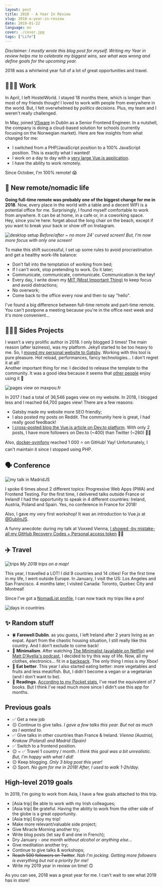 ```yaml
---
layout: post
title: 2018 - A Year In Review
slug: 2018-a-year-in-review
date: 2019-01-22
language: en
cover: ./cover.jpg
tags: ["Life"]
---
```


*Disclaimer: I mostly wrote this blog post for myself. Writing my Year in review helps me to celebrate my biggest wins, see what was wrong and define goals for the upcoming year.*

2018 was a whirlwind year full of a lot of great opportunities and travel.

## 👨🏼‍💻 Work

In April, I left HostelWorld. I stayed 18 months there, which is longer than most of my friends though! I loved to work with people from everywhere in the world. But, I felt overwhelmed by *politics decisions*. Plus, my team and I weren't really challenged.  

In May, joined [VSware](http://vsware.ie) in Dublin as a Senior Frontend Engineer. In a nutshell, the company is doing a cloud-based solution for schools (currently focusing on the Norwegian market). Here are few insights from what changed for me:

* I switched from a PHP/JavaScript position to a 100% JavaScript position. This is exactly what I wanted!
* I work on a day to day with a [very large Vue.js application](https://www.maxpou.fr/3-tips-scaling-vue-application).
* I have the ability to work remotely.

Since October, I'm 100% remote! 😱


## 🎒 New remote/nomadic life

**Going full-time remote was probably one of the biggest change for me in 2018**. Now, every place in the world with a table and a decent WIFI is a potential office for me. Surprisingly, I found myself comfortable to work from anywhere. It can be at home, in a cafe or, in a coworking space.  
Hey, since you're here: forget about the long chair on the beach, except if you want to break your back or show off on Instagram.

![desktop setup](./desktop-setup.png)
*Before/after ~ no more 24' curved screen! But, I'm now more focus with only one screen!*

To make this shift successful, I set up some rules to avoid procrastination and get a healthy work-life balance: 
* Don’t fall into the temptation of working from bed;
* If I can't work, stop pretending to work. Do it later;
* Communicate, communicate, communicate. Communication is the key!
* Every day, I write down my [MIT (Most Important Thing)](https://about.gitlab.com/2018/05/17/eliminating-distractions-and-getting-things-done/?utm_medium=social&utm_source=twitter#2-write-down-your-mits) to keep focus and avoid distractions;
* No overwork;
* Come back to the office every now and then to say "hello".

I've found a big difference between full-time remote and part-time remote. You can't postpone a meeting because you're in the office next week and it's more convenient...

## 👨🏼‍🔬 Sides Projects

I wasn’t a very prolific author in 2018. I only blogged 3 times! The main reason (after laziness), was my platform.
Jekyll started to be too heavy to me. So, I [moved my personal website to Gatsby](https://www.maxpou.fr/hello-gatsby). Working with this tool is pure pleasure. Hot reload, performances, fancy technologies... I don't regret it at all!  
Another important thing for me: I decided to release the template to the community. It was a good idea because it seems that [other people](https://twitter.com/ekaoddlass/status/1078329646981120005) enjoy using it 💜

![pages view on maxpou.fr](./page-views.png)

In 2017 I had a total of 36,546 pages view on my website. In 2018, I blogged less and I reached 64,700 pages view! There are a few reasons:
* Gatsby made my website more SEO friendly;
* I also posted my posts on Reddit. The community here is great, I had really good feedback!
* [I cross-posted blog the Vue.js article on Dev.to platform](https://dev.to/maxpou/3-tips-for-scaling-large-vuejs-application-2edi). With only 2 posts, I have more followers on Dev.to (~400) than Twitter (~280) 🤷‍♂️ 

Also, [docker-symfony](https://github.com/maxpou/docker-symfony) reached 1 000 ⭐️ on GitHub! Yay! Unfortunately, I can't maintain it since I stopped using PHP.

## 🗣 Conference

![my talk in MadridJS](./madridjs.jpg)

I spoke 6 times about 2 different topics: Progressive Web Apps (PWA) and Frontend Testing.
For the first time, I delivered talks outside France or Ireland! I had the opportunity to speak in 4 different countries: Ireland, Austria, Poland and Spain. Yes, no conference in France for 2018! 

Also, I gave my very first workshop! It was an introduction to Vue.js at [@DublinJS](https://www.meetup.com/DublinJS/events/fbllfpyxdbjb/).

A funny anecdote: during my talk at Voxxed Vienna, [I showed -by mistake- all my GitHub Recovery Codes + Personal access token](https://twitter.com/_maxpou/status/978919918124109824) 🤦‍♂️


## ✈️ Travel

![trips](./trips.png)
*My 2018 trips on a map!*

This year, I travelled a LOT! I did 9 countries and 14 cities! For the first time in my life, I went outside Europe. In January, I visit the US: Los Angeles and San Francisco. 4 months later, I visited Canada: Toronto, Quebec City and Montreal!

Since I've got a [NomadList profile](https://nomadlist.com/@maxpou), I can now track my trips like a pro!

![days in countries](./countries.png)


## ✨ Random stuff

* 🍀 **Farewell Dublin**. as you guess, I left Ireland after 2 years living as an expat. Apart from the chaotic housing situation, I still really like this country. And I don't exclude to come back!
* 🎒 **Minimalism**. After watching [The Minimalist (available on Netflix)](https://www.theminimalists.com/films/) and [Matt D'Avella's podcast](https://www.youtube.com/watch?v=tG2GJZcBKOE), I decided to try this way of life. Now, all my clothes, electronics... fit in a [backpack](https://www.minaal.com/collections/bags/products/minaal-carry-on-bag). The only thing I miss is my Xbox!
* 🥗 **Eat better**. This year I also started eating better: more vegetables and fruits and less meat/fish. But, I didn't become a vegan or a vegetarian (and I don't want to be).
* 📕 **Readings**. [According to my Pocket stats](https://getpocket.com/stats/2018/0eca961094), I've read the equivalent of 7 books. But I think I've read much more since I didn't use this app for months.


## Previous goals

* ✅ Get a new job
* 😐 Continue to give talks. *I gave a few talks this year. But not as much as I wanted to.*
* ✅ Give talks in other countries than France & Ireland. *Vienna (Austria), Krakow (Poland) and Madrid (Spain)*
* ✅ Switch to a frontend position.
* 😐 ~ ✅ Travel 1 country / month. *I think this goal was a bit unrealistic. But, I'm happy with what I did!*
* 😐 Keep blogging. *Only 3 blog post this year!*
* 😐 Sport. *No gym for me in 2018! After, I used to walk 1-2h/day.*


## High-level 2019 goals

In 2019, I'm going to work from Asia, I have a few goals attached to this trip.

* [Asia trip] Be able to work with my Irish colleagues;
* [Asia trip] Be grateful. Having the ability to work from the other side of the globe is a great opportunity.
* [Asia trip] Enjoy my trip!
* Make more relevant/valuable side project;
* Give Miracle Morning another try;
* Write blog posts (let say 6 and one in French);
* Dry January - *one month without alcohol or anything else...*
* Give meditation another try;
* Continue to give talks & workshops;
* ~~Reach 500 followers on Twitter~~. *Nah I'm jocking. Getting more followers is everything but not a priority for me!*
* Write my 2019 year in review on time! 🙃

As you can see, 2018 was a great year for me. I can't wait to see what 2019 has in store!
